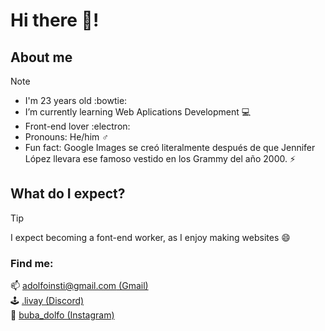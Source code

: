 # Hi there 👋!

## About me
> [!NOTE]
> + I'm 23 years old :bowtie:
> + I’m currently learning Web Aplications Development 💻
> + Front-end lover :electron:
> + Pronouns: He/him ♂️
> + Fun fact: Google Images se creó literalmente después de que Jennifer López llevara ese famoso vestido en los Grammy del año 2000. ⚡

## What do I expect?
> [!TIP]
> I expect becoming a font-end worker, as I enjoy making websites 😄

### Find me:
📫 [adolfoinsti@gmail.com (Gmail)](mailto:adolfoinsti@gmail.com)  
🕹️ [.livay (Discord)](https://discord.com/)  
📸 [buba_dolfo (Instagram)](https://www.instagram.com/)
